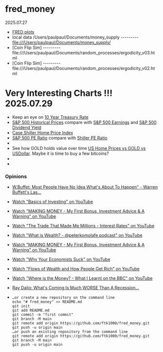# fred_money

2025.07.27

* [FRED plots](https://github.com/ftk1000/finapp/blob/master/fred_plots.md)
* local data /Users/paulpaul/Documents/money_supply --------- [file:///Users/paulpaul/Documents/money_supply/](file:///Users/paulpaul/Documents/money_supply/)
* [Coin Flip Sim] --------- file:///Users/paulpaul/Documents/random_processes/ergodicity_v03.html
* [Coin Flip Sim] --------- file:///Users/paulpaul/Documents/random_processes/ergodicity_v02.html



# Very Interesting Charts !!! 2025.07.29
* Keep an eye on [10 Year Treasury Rate](https://www.multpl.com/10-year-treasury-rate)
* [S&P 500 Historical Prices](https://github.com/ftk1000/fred_money/edit/main/README.md) compare with  [S&P 500 Earnings](https://www.multpl.com/s-p-500-earnings) and  [S&P 500 Dividend Yield](https://www.multpl.com/s-p-500-dividend-yield)
* [Case Shiller Home Price Index](https://www.multpl.com/case-shiller-home-price-index-inflation-adjusted)
* [S&P 500 PE Ratio](https://www.multpl.com/s-p-500-pe-ratio) compare with [Shiller PE Ratio](https://www.multpl.com/shiller-pe)
* []()
* See how GOLD holds value over time [US Home Prices vs GOLD vs USDollar](https://pricedingold.com/us-home-prices/). Maybe it is time to buy a few bitcoins?
* []()
* []()

### Opinions
* [W.Buffet: Most People Have No Idea What's About To Happen" - Warren Buffett's Las...](https://youtu.be/0D8z4n-FtPA)
* [Watch "Basics of Investing" on YouTube](https://youtu.be/rutdqM4QzQw?si=5SIqcPv-yeHXpH00)
* [Watch "MAKING MONEY - My First Bonus, Investment Advice & A Warning" on YouTube](https://youtu.be/8BzLx-6WNP8?si=qZzl0bw4jaDOjY7a)
* [Watch "The Trade That Made Me Millions - Interest Rates" on YouTube](https://youtu.be/0DtrbcnurMI?si=iIeqVApCIlkNtv8A)
* [Watch "What is Wealth? - @peterkomolafe podcast" on YouTube](https://youtu.be/-gT-iPxfkM0?si=-620sWhozWiamNeQ)
* [Watch "MAKING MONEY - My First Bonus, Investment Advice & A Warning" on YouTube](https://youtu.be/8BzLx-6WNP8?si=bhCQR_4pyT3Qr2hb)
* [Watch "Why Your Economists Suck" on YouTube](https://youtu.be/NqtHN2RKdqI?si=bWjeSnzzFxHXxsTu)
* [Watch "Flows of Wealth and How People Get Rich" on YouTube](https://youtu.be/KdOU-KfIuQU?si=NsQ1Rw-a5eg-qc2B)
* [Watch "Where is the Money? - What I Learnt on the BBC" on YouTube](https://youtu.be/olhY3NI7jbE?si=PhPJVhHkpjVLEuRh)
* [Ray Dalio: What's Coming Is Much WORSE Than A Recession...](https://youtu.be/qcXG96uwaFw)
* []()

      …or create a new repository on the command line
      echo "# fred_money" >> README.md
      git init
      git add README.md
      git commit -m "first commit"
      git branch -M main
      git remote add origin https://github.com/ftk1000/fred_money.git
      git push -u origin main
      …or push an existing repository from the command line
      git remote add origin https://github.com/ftk1000/fred_money.git
      git branch -M main
      git push -u origin main
